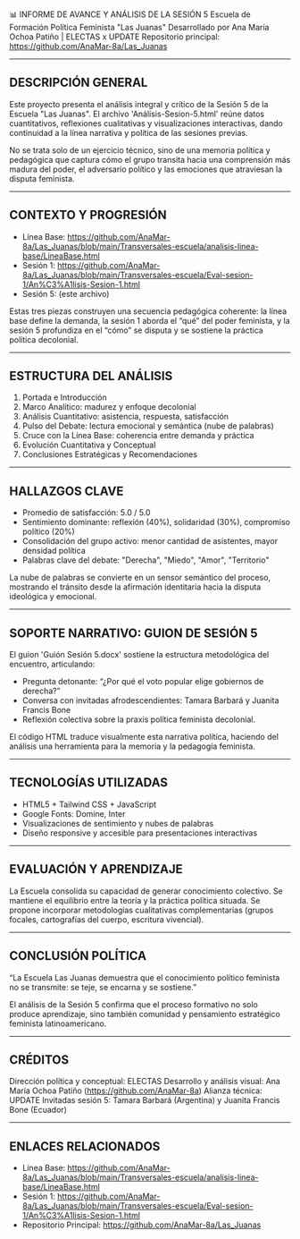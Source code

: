 📊 INFORME DE AVANCE Y ANÁLISIS DE LA SESIÓN 5
Escuela de Formación Política Feminista "Las Juanas"
Desarrollado por Ana María Ochoa Patiño | ELECTAS x UPDATE
Repositorio principal: https://github.com/AnaMar-8a/Las_Juanas

-----------------------------------------------------------
DESCRIPCIÓN GENERAL
-----------------------------------------------------------
Este proyecto presenta el análisis integral y crítico de la Sesión 5 de la Escuela "Las Juanas". 
El archivo 'Análisis-Sesion-5.html' reúne datos cuantitativos, reflexiones cualitativas y visualizaciones interactivas, 
dando continuidad a la línea narrativa y política de las sesiones previas.

No se trata solo de un ejercicio técnico, sino de una memoria política y pedagógica que captura cómo el grupo 
transita hacia una comprensión más madura del poder, el adversario político y las emociones que atraviesan la disputa feminista.

-----------------------------------------------------------
CONTEXTO Y PROGRESIÓN
-----------------------------------------------------------
- Línea Base: https://github.com/AnaMar-8a/Las_Juanas/blob/main/Transversales-escuela/analisis-linea-base/LineaBase.html
- Sesión 1: https://github.com/AnaMar-8a/Las_Juanas/blob/main/Transversales-escuela/Eval-sesion-1/An%C3%A1lisis-Sesion-1.html
- Sesión 5: (este archivo)

Estas tres piezas construyen una secuencia pedagógica coherente: 
la línea base define la demanda, la sesión 1 aborda el “qué” del poder feminista, 
y la sesión 5 profundiza en el “cómo” se disputa y se sostiene la práctica política decolonial.

-----------------------------------------------------------
ESTRUCTURA DEL ANÁLISIS
-----------------------------------------------------------
1. Portada e Introducción
2. Marco Analítico: madurez y enfoque decolonial
3. Análisis Cuantitativo: asistencia, respuesta, satisfacción
4. Pulso del Debate: lectura emocional y semántica (nube de palabras)
5. Cruce con la Línea Base: coherencia entre demanda y práctica
6. Evolución Cuantitativa y Conceptual
7. Conclusiones Estratégicas y Recomendaciones

-----------------------------------------------------------
HALLAZGOS CLAVE
-----------------------------------------------------------
- Promedio de satisfacción: 5.0 / 5.0
- Sentimiento dominante: reflexión (40%), solidaridad (30%), compromiso político (20%)
- Consolidación del grupo activo: menor cantidad de asistentes, mayor densidad política
- Palabras clave del debate: "Derecha", "Miedo", "Amor", "Territorio"

La nube de palabras se convierte en un sensor semántico del proceso, mostrando el tránsito 
desde la afirmación identitaria hacia la disputa ideológica y emocional.

-----------------------------------------------------------
SOPORTE NARRATIVO: GUION DE SESIÓN 5
-----------------------------------------------------------
El guion 'Guión Sesión 5.docx' sostiene la estructura metodológica del encuentro, articulando:
- Pregunta detonante: “¿Por qué el voto popular elige gobiernos de derecha?”
- Conversa con invitadas afrodescendientes: Tamara Barbará y Juanita Francis Bone
- Reflexión colectiva sobre la praxis política feminista decolonial.

El código HTML traduce visualmente esta narrativa política, haciendo del análisis 
una herramienta para la memoria y la pedagogía feminista.

-----------------------------------------------------------
TECNOLOGÍAS UTILIZADAS
-----------------------------------------------------------
- HTML5 + Tailwind CSS + JavaScript
- Google Fonts: Domine, Inter
- Visualizaciones de sentimiento y nubes de palabras
- Diseño responsive y accesible para presentaciones interactivas

-----------------------------------------------------------
EVALUACIÓN Y APRENDIZAJE
-----------------------------------------------------------
La Escuela consolida su capacidad de generar conocimiento colectivo.
Se mantiene el equilibrio entre la teoría y la práctica política situada.
Se propone incorporar metodologías cualitativas complementarias (grupos focales, 
cartografías del cuerpo, escritura vivencial).

-----------------------------------------------------------
CONCLUSIÓN POLÍTICA
-----------------------------------------------------------
“La Escuela Las Juanas demuestra que el conocimiento político feminista no se transmite: 
se teje, se encarna y se sostiene.”

El análisis de la Sesión 5 confirma que el proceso formativo no solo produce aprendizaje, 
sino también comunidad y pensamiento estratégico feminista latinoamericano.

-----------------------------------------------------------
CRÉDITOS
-----------------------------------------------------------
Dirección política y conceptual: ELECTAS
Desarrollo y análisis visual: Ana María Ochoa Patiño (https://github.com/AnaMar-8a)
Alianza técnica: UPDATE
Invitadas sesión 5: Tamara Barbará (Argentina) y Juanita Francis Bone (Ecuador)

-----------------------------------------------------------
ENLACES RELACIONADOS
-----------------------------------------------------------
- Línea Base: https://github.com/AnaMar-8a/Las_Juanas/blob/main/Transversales-escuela/analisis-linea-base/LineaBase.html
- Sesión 1: https://github.com/AnaMar-8a/Las_Juanas/blob/main/Transversales-escuela/Eval-sesion-1/An%C3%A1lisis-Sesion-1.html
- Repositorio Principal: https://github.com/AnaMar-8a/Las_Juanas
